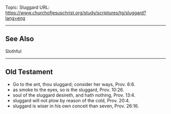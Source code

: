 Topic: Sluggard
URL: https://www.churchofjesuschrist.org/study/scriptures/tg/sluggard?lang=eng

---

## See Also

Slothful

---

## Old Testament

- Go to the ant, thou sluggard; consider her ways, Prov. 6:6.
- as smoke to the eyes, so is the sluggard, Prov. 10:26.
- soul of the sluggard desireth, and hath nothing, Prov. 13:4.
- sluggard will not plow by reason of the cold, Prov. 20:4.
- sluggard is wiser in his own conceit than seven, Prov. 26:16.

